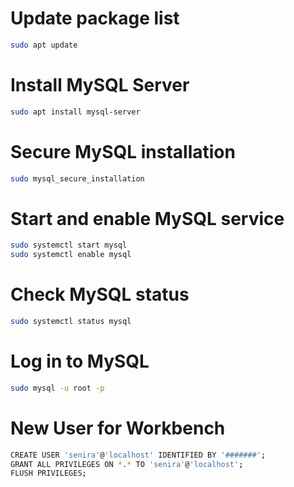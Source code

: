 # Update package list
```bash 
sudo apt update
```

# Install MySQL Server
```bash 
sudo apt install mysql-server
```

# Secure MySQL installation
```bash 
sudo mysql_secure_installation
```

# Start and enable MySQL service
```bash 
sudo systemctl start mysql
sudo systemctl enable mysql
```

# Check MySQL status
```bash 
sudo systemctl status mysql
```

# Log in to MySQL
```bash 
sudo mysql -u root -p
```

# New User for Workbench
```bash 
CREATE USER 'senira'@'localhost' IDENTIFIED BY '#######';
GRANT ALL PRIVILEGES ON *.* TO 'senira'@'localhost';
FLUSH PRIVILEGES;
```
